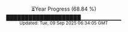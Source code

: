 <p align="center">
⏳Year Progress (68.84 %) <br>
████████████████████▁▁▁▁▁▁▁▁▁▁ <br>
<sub>Updated: Tue, 09 Sep 2025 06:34:05 GMT</sub>
</p>


